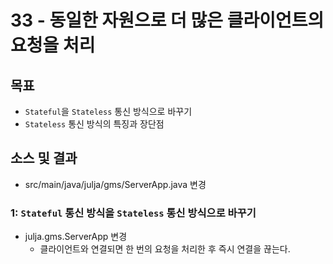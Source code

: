 # 33 - 동일한 자원으로 더 많은 클라이언트의 요청을 처리

## 목표

- `Stateful`을 `Stateless` 통신 방식으로 바꾸기
- `Stateless` 통신 방식의 특징과 장단점

## 소스 및 결과

- src/main/java/julja/gms/ServerApp.java 변경


### 1: `Stateful` 통신 방식을 `Stateless` 통신 방식으로 바꾸기

- julja.gms.ServerApp 변경
  - 클라이언트와 연결되면 한 번의 요청을 처리한 후 즉시 연결을 끊는다.
 
